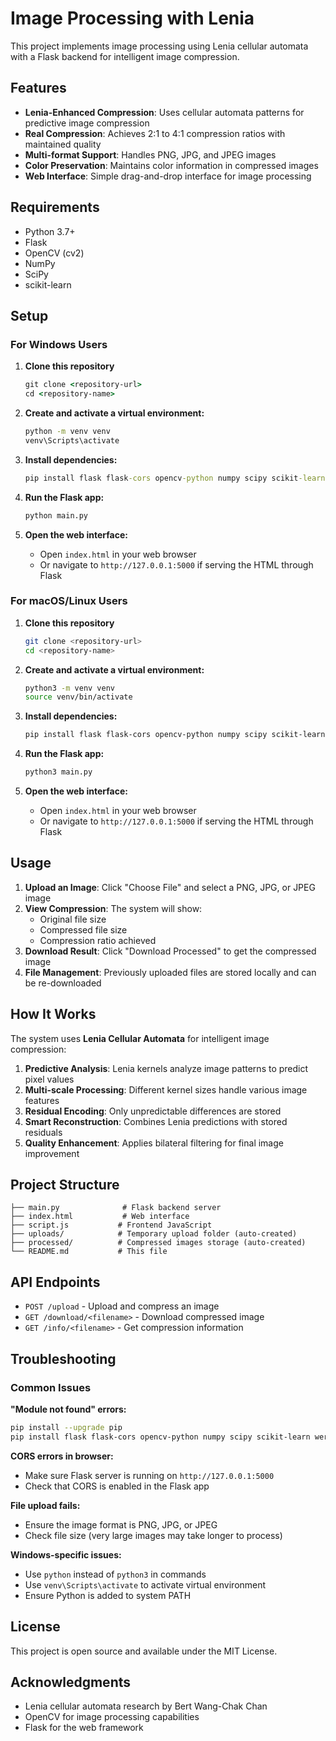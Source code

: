 # Image Processing with Lenia

This project implements image processing using Lenia cellular automata with a Flask backend for intelligent image compression.

## Features

- **Lenia-Enhanced Compression**: Uses cellular automata patterns for predictive image compression
- **Real Compression**: Achieves 2:1 to 4:1 compression ratios with maintained quality
- **Multi-format Support**: Handles PNG, JPG, and JPEG images
- **Color Preservation**: Maintains color information in compressed images
- **Web Interface**: Simple drag-and-drop interface for image processing

## Requirements

- Python 3.7+
- Flask
- OpenCV (cv2)
- NumPy
- SciPy
- scikit-learn

## Setup

### For Windows Users

1. **Clone this repository**

   ```cmd
   git clone <repository-url>
   cd <repository-name>
   ```

2. **Create and activate a virtual environment:**

   ```cmd
   python -m venv venv
   venv\Scripts\activate
   ```

3. **Install dependencies:**

   ```cmd
   pip install flask flask-cors opencv-python numpy scipy scikit-learn werkzeug
   ```

4. **Run the Flask app:**

   ```cmd
   python main.py
   ```

5. **Open the web interface:**
   - Open `index.html` in your web browser
   - Or navigate to `http://127.0.0.1:5000` if serving the HTML through Flask

### For macOS/Linux Users

1. **Clone this repository**

   ```bash
   git clone <repository-url>
   cd <repository-name>
   ```

2. **Create and activate a virtual environment:**

   ```bash
   python3 -m venv venv
   source venv/bin/activate
   ```

3. **Install dependencies:**

   ```bash
   pip install flask flask-cors opencv-python numpy scipy scikit-learn werkzeug
   ```

4. **Run the Flask app:**

   ```bash
   python3 main.py
   ```

5. **Open the web interface:**
   - Open `index.html` in your web browser
   - Or navigate to `http://127.0.0.1:5000` if serving the HTML through Flask

## Usage

1. **Upload an Image**: Click "Choose File" and select a PNG, JPG, or JPEG image
2. **View Compression**: The system will show:
   - Original file size
   - Compressed file size
   - Compression ratio achieved
3. **Download Result**: Click "Download Processed" to get the compressed image
4. **File Management**: Previously uploaded files are stored locally and can be re-downloaded

## How It Works

The system uses **Lenia Cellular Automata** for intelligent image compression:

1. **Predictive Analysis**: Lenia kernels analyze image patterns to predict pixel values
2. **Multi-scale Processing**: Different kernel sizes handle various image features
3. **Residual Encoding**: Only unpredictable differences are stored
4. **Smart Reconstruction**: Combines Lenia predictions with stored residuals
5. **Quality Enhancement**: Applies bilateral filtering for final image improvement

## Project Structure

```
├── main.py              # Flask backend server
├── index.html           # Web interface
├── script.js           # Frontend JavaScript
├── uploads/            # Temporary upload folder (auto-created)
├── processed/          # Compressed images storage (auto-created)
└── README.md           # This file
```

## API Endpoints

- `POST /upload` - Upload and compress an image
- `GET /download/<filename>` - Download compressed image
- `GET /info/<filename>` - Get compression information

## Troubleshooting

### Common Issues

**"Module not found" errors:**

```bash
pip install --upgrade pip
pip install flask flask-cors opencv-python numpy scipy scikit-learn werkzeug
```

**CORS errors in browser:**

- Make sure Flask server is running on `http://127.0.0.1:5000`
- Check that CORS is enabled in the Flask app

**File upload fails:**

- Ensure the image format is PNG, JPG, or JPEG
- Check file size (very large images may take longer to process)

**Windows-specific issues:**

- Use `python` instead of `python3` in commands
- Use `venv\Scripts\activate` to activate virtual environment
- Ensure Python is added to system PATH

## License

This project is open source and available under the MIT License.

## Acknowledgments

- Lenia cellular automata research by Bert Wang-Chak Chan
- OpenCV for image processing capabilities
- Flask for the web framework

